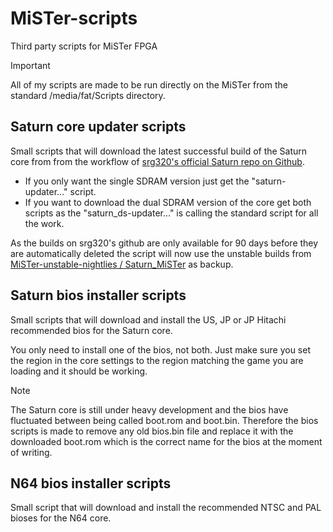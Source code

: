 # MiSTer-scripts
Third party scripts for MiSTer FPGA

> [!IMPORTANT]
> All of my scripts are made to be run directly on the MiSTer from the standard /media/fat/Scripts directory.



## Saturn core updater scripts
Small scripts that will download the latest successful build of the Saturn core from  from the workflow of [srg320's official Saturn repo on Github](https://github.com/srg320/Saturn_MiSTer).

- If you only want the single SDRAM version just get the "saturn-updater..." script.
- If you want to download the dual SDRAM version of the core get both scripts as the "saturn_ds-updater..." is calling the standard script for all the work.

As the builds on srg320's github are only available for 90 days before they are automatically deleted the script will now use the unstable builds from [MiSTer-unstable-nightlies /
Saturn_MiSTer](https://github.com/MiSTer-unstable-nightlies/Saturn_MiSTer) as backup.


## Saturn bios installer scripts
Small scripts that will download and install the US, JP or JP Hitachi recommended bios for the Saturn core.

You only need to install one of the bios, not both. Just make sure you set the region in the core settings to the region matching the game you are loading and it should be working.

> [!NOTE]
> The Saturn core is still under heavy development and the bios have fluctuated between being called boot.rom and boot.bin.
> Therefore the bios scripts is made to remove any old bios.bin file and replace it with the downloaded boot.rom which is the correct name for the bios at the moment of writing.


## N64 bios installer scripts
Small script that will download and install the recommended NTSC and PAL bioses for the N64 core.
